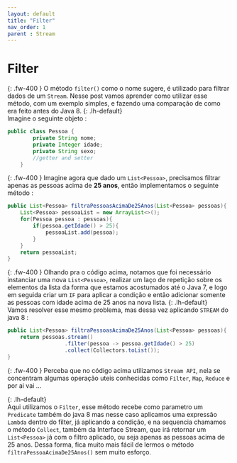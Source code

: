 ```yaml
---
layout: default
title: "Filter"
nav_order: 1
parent : Stream
---
```



# Filter


{: .fw-400 }
O método `filter()` como o nome sugere, é utilizado para filtrar dados de um `Stream`. Nesse post vamos aprender como utilizar esse método, com
um exemplo simples, e fazendo uma comparação de como era feito antes do Java 8.
{: .lh-default}    
Imagine o seguinte objeto :

```java
public class Pessoa {
        private String nome;
        private Integer idade;
        private String sexo;
        //getter and setter
    }
```


{: .fw-400 }
Imagine agora que dado um `List<Pessoa>`, precisamos filtrar apenas as pessoas acima de **25 anos**, então implementamos o seguinte método :    

```java
public List<Pessoa> filtraPessoasAcimaDe25Anos(List<Pessoa> pessoas){
    List<Pessoa> pessoaList = new ArrayList<>();
    for(Pessoa pessoa : pessoas){
        if(pessoa.getIdade() > 25){
            pessoaList.add(pessoa);
        }
    }
    return pessoaList;
}
```


{: .fw-400 }
Olhando pra o código acima, notamos que foi necessário instanciar uma nova `List<Pessoa>`, realizar um laço de repetição sobre os elementos da lista da forma que estamos acostumados até o Java 7, e logo em seguida criar um `IF` para aplicar a condição e então adicionar somente as pessoas com idade acima de 25 anos na nova lista.
{: .lh-default}    
  Vamos resolver esse mesmo problema, mas dessa vez aplicando `STREAM` do java 8 :



```java
public List<Pessoa> filtraPessoasAcimaDe25Anos(List<Pessoa> pessoas){
    return pessoas.stream()
                  .filter(pessoa -> pessoa.getIdade() > 25)
                  .collect(Collectors.toList());
}
```   


{: .fw-400 }
Perceba que no código acima utilizamos `Stream API`, nela se concentram algumas operação uteis conhecidas como `Filter`, `Map`, `Reduce` e por ai vai …

{: .lh-default}    
Aqui utilizamos o `Filter`, esse método recebe como parametro um `Predicate` também do java 8 mas nesse caso aplicamos uma expressão `Lambda` dentro do filter, já aplicando a condição, e na sequencia chamamos o método `Collect`, também da Interface Stream, que irá retornar um `List<Pessoa>` já com o filtro aplicado, ou seja apenas as pessoas acima de 25 anos.
Dessa forma, fica muito mais fácil de lermos o método `filtraPessoaAcimaDe25Anos()` sem muito esforço.
